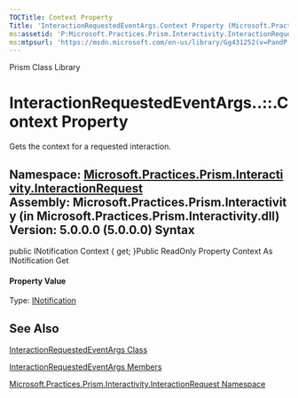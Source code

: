 ```yaml
---
TOCTitle: Context Property
Title: 'InteractionRequestedEventArgs.Context Property (Microsoft.Practices.Prism.Interactivity.InteractionRequest)'
ms:assetid: 'P:Microsoft.Practices.Prism.Interactivity.InteractionRequest.InteractionRequestedEventArgs.Context'
ms:mtpsurl: 'https://msdn.microsoft.com/en-us/library/Gg431252(v=PandP.50)'
---
```


Prism Class Library

InteractionRequestedEventArgs..::.Context Property
==================================================

Gets the context for a requested interaction.

**Namespace:** [Microsoft.Practices.Prism.Interactivity.InteractionRequest](https://msdn.microsoft.com/n:microsoft.practices.prism.interactivity.interactionrequest)
**Assembly:** Microsoft.Practices.Prism.Interactivity (in Microsoft.Practices.Prism.Interactivity.dll) Version: 5.0.0.0 (5.0.0.0)
Syntax
------

<span id="syntaxToggle"></span>public INotification Context { get; }Public ReadOnly Property Context As INotification Get
#### Property Value

Type: [INotification](https://msdn.microsoft.com/t:microsoft.practices.prism.interactivity.interactionrequest.inotification)

See Also
--------

<span id="seeAlsoToggle"></span>
[InteractionRequestedEventArgs Class](https://msdn.microsoft.com/t:microsoft.practices.prism.interactivity.interactionrequest.interactionrequestedeventargs)

[InteractionRequestedEventArgs Members](https://msdn.microsoft.com/allmembers.t:microsoft.practices.prism.interactivity.interactionrequest.interactionrequestedeventargs)

[Microsoft.Practices.Prism.Interactivity.InteractionRequest Namespace](https://msdn.microsoft.com/n:microsoft.practices.prism.interactivity.interactionrequest)
